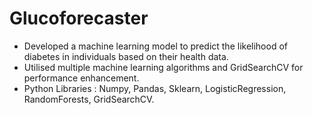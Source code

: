 # Glucoforecaster
- Developed a machine learning model to predict the likelihood of diabetes in individuals based on their health data.
- Utilised multiple machine learning algorithms and GridSearchCV for performance enhancement.
- Python Libraries : Numpy, Pandas, Sklearn, LogisticRegression, RandomForests, GridSearchCV.
